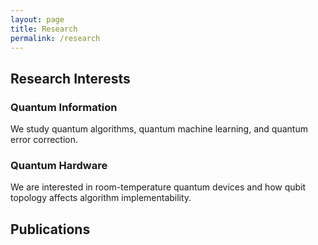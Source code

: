 ```yaml
---
layout: page
title: Research
permalink: /research
---
```


## Research Interests

### Quantum Information
We study quantum algorithms, quantum machine learning, and quantum error correction.

### Quantum Hardware
We are interested in room-temperature quantum devices and how qubit topology affects algorithm implementability.

## Publications